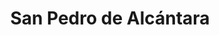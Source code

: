 ---
title: San Pedro de Alcántara
url: /san-pedro-de-alcantara/
latitude: 36.485
longitude: -4.989
---
